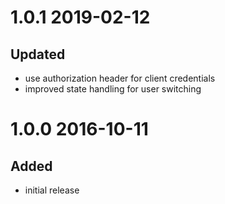 # 1.0.1 2019-02-12
## Updated
- use authorization header for client credentials
- improved state handling for user switching

# 1.0.0 2016-10-11
## Added
- initial release
